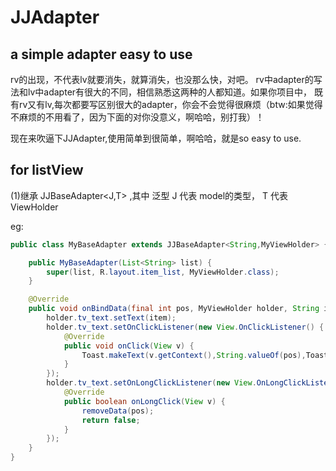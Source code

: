 JJAdapter
=============================================================================

a simple adapter easy to use
--------------------------------------------------------------------------------

rv的出现，不代表lv就要消失，就算消失，也没那么快，对吧。 rv中adapter的写法和lv中adapter有很大的不同，相信熟悉这两种的人都知道。如果你项目中，
既有rv又有lv,每次都要写区别很大的adapter，你会不会觉得很麻烦（btw:如果觉得不麻烦的不用看了，因为下面的对你没意义，啊哈哈，别打我）！

现在来吹逼下JJAdapter,使用简单到很简单，啊哈哈，就是so easy to use.

for listView
------------------------------------------------------------
(1)继承 JJBaseAdapter<J,T> ,其中 泛型 J 代表 model的类型， T 代表 ViewHolder

eg:

```java
public class MyBaseAdapter extends JJBaseAdapter<String,MyViewHolder> {

    public MyBaseAdapter(List<String> list) {
        super(list, R.layout.item_list, MyViewHolder.class);
    }

    @Override
    public void onBindData(final int pos, MyViewHolder holder, String item) {
        holder.tv_text.setText(item);
        holder.tv_text.setOnClickListener(new View.OnClickListener() {
            @Override
            public void onClick(View v) {
                Toast.makeText(v.getContext(),String.valueOf(pos),Toast.LENGTH_SHORT).show();
            }
        });
        holder.tv_text.setOnLongClickListener(new View.OnLongClickListener() {
            @Override
            public boolean onLongClick(View v) {
                removeData(pos);
                return false;
            }
        });
    }
}
```



